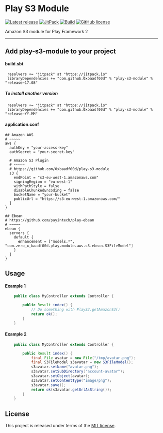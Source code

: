 # Play S3 Module


[![Latest release](https://img.shields.io/badge/latest_release-17.08-orange.svg)](https://github.com/0xbaadf00d/play-s3-module/releases)
[![JitPack](https://jitpack.io/v/0xbaadf00d/play-s3-module.svg)](https://jitpack.io/#0xbaadf00d/play-s3-module)
[![Build](https://img.shields.io/travis-ci/0xbaadf00d/play-s3-module.svg?branch=master&style=flat)](https://travis-ci.org/0xbaadf00d/play-s3-module)
[![GitHub license](https://img.shields.io/badge/license-MIT-blue.svg)](https://raw.githubusercontent.com/0xbaadf00d/play-s3-module/master/LICENSE)

Amazon S3 module for Play Framework 2
*****

## Add play-s3-module to your project

#### build.sbt

     resolvers += "jitpack" at "https://jitpack.io"
     libraryDependencies += "com.github.0xbaadf00d" % "play-s3-module" % "release~17.08"
     
##### To install another version

     resolvers += "jitpack" at "https://jitpack.io"
     libraryDependencies += "com.github.0xbaadf00d" % "play-s3-module" % "release~YY.MM"

#### application.conf

    ## Amazon AWS
    # ~~~~~
    aws {
      authKey = "your-access-key"
      authSecret = "your-secret-key"
      
      # Amazon S3 Plugin
      # ~~~~~
      # https://github.com/0xbaadf00d/play-s3-module
      s3 {
        endPoint = "s3-eu-west-1.amazonaws.com"
        signingRegion = "eu-west-1"
        withPathStyle = false
        disableChunkedEncoding = false
        bucketName = "your-bucket"
        publicUrl = "https://s3-eu-west-1.amazonaws.com/"
      }
    }

    ## Ebean
    # https://github.com/payintech/play-ebean
    # ~~~~~
    ebean {
      servers {
        default {
          enhancement = ["models.*", "com.zero_x_baadf00d.play.module.aws.s3.ebean.S3FileModel"]
        }
      }
    }




## Usage

#### Example 1

```java
    public class MyController extends Controller {

        public Result index() {
            // Do something with PlayS3.getAmazonS3()
            return ok();
        }
    }
```


#### Example 2

```java
    public class MyController extends Controller {

        public Result index() {
            final File avatar = new File("/tmp/avatar.png");
            final S3FileModel s3avatar = new S3FileModel();
            s3avatar.setName("avatar.png");
            s3avatar.setSubDirectory("account-avatar");
            s3avatar.setObject(avatar);
            s3avatar.setContentType("image/png");
            s3avatar.save();
            return ok(s3avatar.getUrlAsString());
        }
    }
```



## License
This project is released under terms of the [MIT license](https://raw.githubusercontent.com/0xbaadf00d/play-s3-module/master/LICENSE).
